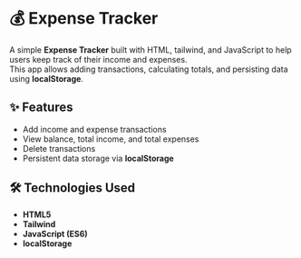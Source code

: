 # 💰 Expense Tracker

A simple **Expense Tracker** built with HTML, tailwind, and JavaScript to help users keep track of their income and expenses.  
This app allows adding transactions, calculating totals, and persisting data using **localStorage**.


## ✨ Features
- Add income and expense transactions
- View balance, total income, and total expenses
- Delete transactions
- Persistent data storage via **localStorage**


## 🛠️ Technologies Used
- **HTML5**
- **Tailwind**
- **JavaScript (ES6)**
- **localStorage**
